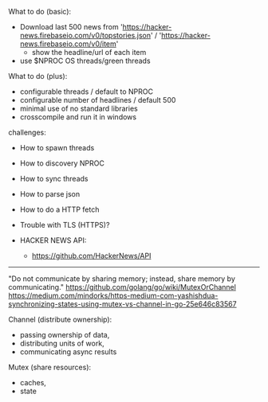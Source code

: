 What to do (basic):

 - Download last 500 news from 'https://hacker-news.firebaseio.com/v0/topstories.json' / 'https://hacker-news.firebaseio.com/v0/item'
    - show the headline/url of each item
 - use $NPROC OS threads/green threads
 
What to do (plus):
 - configurable threads / default to NPROC
 - configurable number of headlines / default 500
 - minimal use of no standard libraries
 - crosscompile and run it in windows
 
challenges:
- How to spawn threads
- How to discovery NPROC
- How to sync threads
- How to parse json
- How to do a HTTP fetch
- Trouble with TLS (HTTPS)?

- HACKER NEWS API:
  - https://github.com/HackerNews/API

------------------- 
"Do not communicate by sharing memory; instead, share memory by communicating."
https://github.com/golang/go/wiki/MutexOrChannel
https://medium.com/mindorks/https-medium-com-yashishdua-synchronizing-states-using-mutex-vs-channel-in-go-25e646c83567

Channel (distribute ownership):
- passing ownership of data,
- distributing units of work,
- communicating async results

Mutex (share resources):
- caches,
- state

